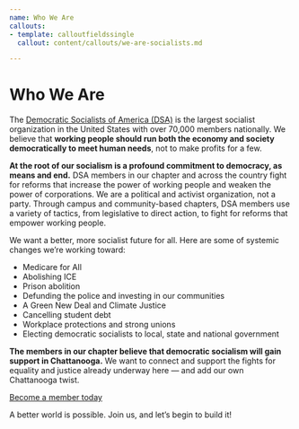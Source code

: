 ```yaml
---
name: Who We Are
callouts:
- template: calloutfieldssingle
  callout: content/callouts/we-are-socialists.md

---
```

# Who We Are

The [Democratic Socialists of America (DSA)](https://www.dsausa.org/ "DSA National") is the largest socialist organization in the United States with over 70,000 members nationally. We believe that **working people should run both the economy and society democratically to meet human needs**, not to make profits for a few. 

**At the root of our socialism is a profound commitment to democracy, as means and end.** DSA members in our chapter and across the country fight for reforms that increase the power of working people and weaken the power of corporations. We are a political and activist organization, not a party. Through campus and community-based chapters, DSA members use a variety of tactics, from legislative to direct action, to fight for reforms that empower working people.

We want a better, more socialist future for all. Here are some of systemic changes we’re working toward:

* Medicare for All
* Abolishing ICE
* Prison abolition
* Defunding the police and investing in our communities
* A Green New Deal and Climate Justice
* Cancelling student debt
* Workplace protections and strong unions
* Electing democratic socialists to local, state and national government

**The members in our chapter believe that democratic socialism will gain support in Chattanooga.** We want to connect and support the fights for equality and justice already underway here — and add our own Chattanooga twist.

<div class="container-center flex pb-8 pt-4">
<a class="btn" href="/join" title="join today">
Become a member today
</a>
</div>

A better world is possible. Join us, and let’s begin to build it!